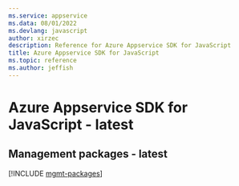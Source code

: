 ```yaml
---
ms.service: appservice
ms.data: 08/01/2022
ms.devlang: javascript
author: xirzec
description: Reference for Azure Appservice SDK for JavaScript
title: Azure Appservice SDK for JavaScript
ms.topic: reference
ms.author: jeffish
---
```

# Azure Appservice SDK for JavaScript - latest

## Management packages - latest
[!INCLUDE [mgmt-packages](appservice-mgmt-index.md)]